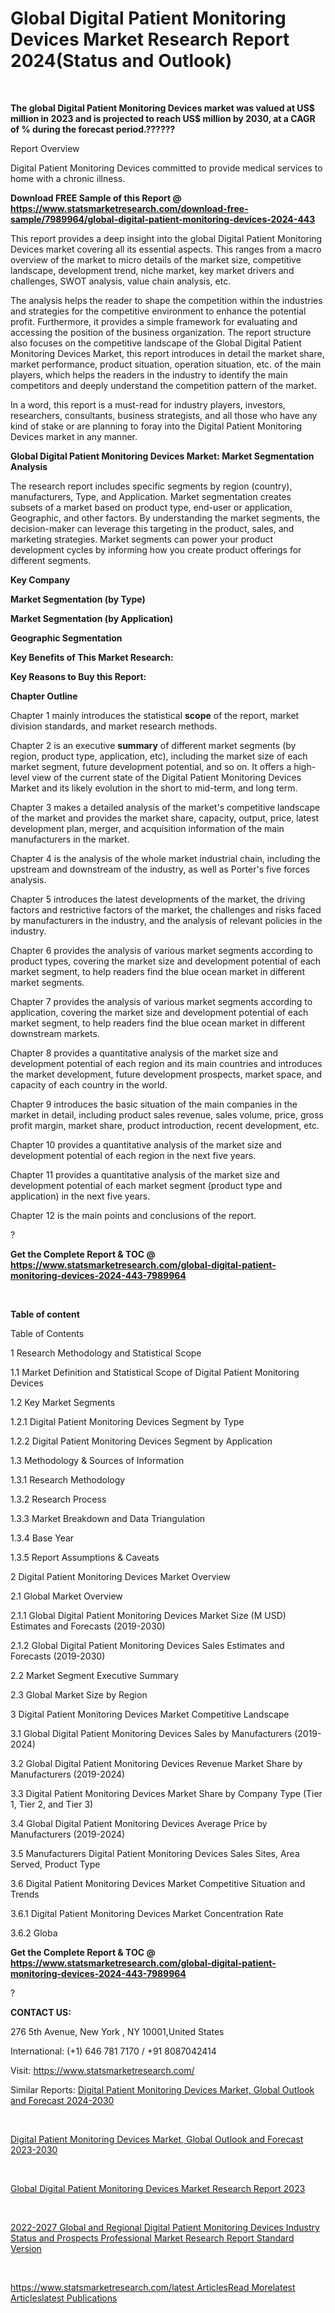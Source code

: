 <h1>Global Digital Patient Monitoring Devices Market Research Report 2024(Status and Outlook)</h1><br/><p><strong>The global Digital Patient Monitoring Devices market was valued at US$ million in 2023 and is projected to reach US$ million by 2030, at a <strong>CAGR</strong> of % during the forecast period.??????</strong></p>
 
 
 
 <p>Report Overview</p>
 
 
 
 <p>Digital Patient Monitoring Devices committed to provide medical services to home with a chronic illness.</p>
 
 
 
 <p><strong>Download FREE Sample of this Report @ <a href="https://www.statsmarketresearch.com/download-free-sample/7989964/global-digital-patient-monitoring-devices-2024-443">https://www.statsmarketresearch.com/download-free-sample/7989964/global-digital-patient-monitoring-devices-2024-443</a></strong></p>
 
 
 
 <p>This report provides a deep insight into the global Digital Patient Monitoring Devices market covering all its essential aspects. This ranges from a macro overview of the market to micro details of the market size, competitive landscape, development trend, niche market, key market drivers and challenges, SWOT analysis, value chain analysis, etc.</p>
 
 
 
 <p>The analysis helps the reader to shape the competition within the industries and strategies for the competitive environment to enhance the potential profit. Furthermore, it provides a simple framework for evaluating and accessing the position of the business organization. The report structure also focuses on the competitive landscape of the Global Digital Patient Monitoring Devices Market, this report introduces in detail the market share, market performance, product situation, operation situation, etc. of the main players, which helps the readers in the industry to identify the main competitors and deeply understand the competition pattern of the market.</p>
 
 
 
 <p>In a word, this report is a must-read for industry players, investors, researchers, consultants, business strategists, and all those who have any kind of stake or are planning to foray into the Digital Patient Monitoring Devices market in any manner.</p>
 
 
 
 <p><strong>Global Digital Patient Monitoring Devices Market: Market Segmentation Analysis</strong></p>
 
 
 
 <p>The research report includes specific segments by region (country), manufacturers, Type, and Application. Market segmentation creates subsets of a market based on product type, end-user or application, Geographic, and other factors. By understanding the market segments, the decision-maker can leverage this targeting in the product, sales, and marketing strategies. Market segments can power your product development cycles by informing how you create product offerings for different segments.</p>
 
 
 
 <p><strong>Key Company</strong></p>
 
 
 
 <p><strong>Market Segmentation (by Type)</strong></p>
 
 
 
 <p><strong>Market Segmentation (<strong>by Application</strong>)</strong></p>
 
 
 
 <p><strong>Geographic Segmentation</strong></p>
 
 
 
 <p><strong>Key Benefits of This Market Research:</strong></p>
 
 
 
 <p><strong>Key <strong>Reasons to Buy</strong> this Report:</strong></p>
 
 
 
 <p><strong>Chapter Outline</strong></p>
 
 
 
 <p>Chapter 1 mainly introduces the statistical <strong>scope</strong> of the report, market division standards, and market research methods.</p>
 
 
 
 <p>Chapter 2 is an executive <strong>summary</strong> of different market segments (by region, product type, application, etc), including the market size of each market segment, future development potential, and so on. It offers a high-level view of the current state of the Digital Patient Monitoring Devices Market and its likely evolution in the short to mid-term, and long term.</p>
 
 
 
 <p>Chapter 3 makes a detailed analysis of the market&#39;s competitive landscape of the market and provides the market share, capacity, output, price, latest development plan, merger, and acquisition information of the main manufacturers in the market.</p>
 
 
 
 <p>Chapter 4 is the analysis of the whole market industrial chain, including the upstream and downstream of the industry, as well as Porter&#39;s five forces analysis.</p>
 
 
 
 <p>Chapter 5 introduces the latest developments of the market, the driving factors and restrictive factors of the market, the challenges and risks faced by manufacturers in the industry, and the analysis of relevant policies in the industry.</p>
 
 
 
 <p>Chapter 6 provides the analysis of various market segments according to product types, covering the market size and development potential of each market segment, to help readers find the blue ocean market in different market segments.</p>
 
 
 
 <p>Chapter 7 provides the analysis of various market segments according to application, covering the market size and development potential of each market segment, to help readers find the blue ocean market in different downstream markets.</p>
 
 
 
 <p>Chapter 8 provides a quantitative analysis of the market size and development potential of each region and its main countries and introduces the market development, future development prospects, market space, and capacity of each country in the world.</p>
 
 
 
 <p>Chapter 9 introduces the basic situation of the main companies in the market in detail, including product sales revenue, sales volume, price, gross profit margin, market share, product introduction, recent development, etc.</p>
 
 
 
 <p>Chapter 10 provides a quantitative analysis of the market size and development potential of each region in the next five years.</p>
 
 
 
 <p>Chapter 11 provides a quantitative analysis of the market size and development potential of each market segment (product type and application) in the next five years.</p>
 
 
 
 <p>Chapter 12 is the main points and conclusions of the report.</p>
 
 
 
 <p>? </p>
 
 
 
 <div><b>Get the Complete Report & TOC @ <a href="https://www.statsmarketresearch.com/global-digital-patient-monitoring-devices-2024-443-7989964">https://www.statsmarketresearch.com/global-digital-patient-monitoring-devices-2024-443-7989964</a></b></div>
 
 
 
 <p><br />
 
 <b>Table of content</b></p>
 
 
 
 <p>Table of Contents<br />
 
 1 Research Methodology and Statistical Scope<br />
 
 1.1 Market Definition and Statistical Scope of Digital Patient Monitoring Devices<br />
 
 1.2 Key Market Segments<br />
 
 1.2.1 Digital Patient Monitoring Devices Segment by Type<br />
 
 1.2.2 Digital Patient Monitoring Devices Segment by Application<br />
 
 1.3 Methodology & Sources of Information<br />
 
 1.3.1 Research Methodology<br />
 
 1.3.2 Research Process<br />
 
 1.3.3 Market Breakdown and Data Triangulation<br />
 
 1.3.4 Base Year<br />
 
 1.3.5 Report Assumptions & Caveats<br />
 
 2 Digital Patient Monitoring Devices Market Overview<br />
 
 2.1 Global Market Overview<br />
 
 2.1.1 Global Digital Patient Monitoring Devices Market Size (M USD) Estimates and Forecasts (2019-2030)<br />
 
 2.1.2 Global Digital Patient Monitoring Devices Sales Estimates and Forecasts (2019-2030)<br />
 
 2.2 Market Segment Executive Summary<br />
 
 2.3 Global Market Size by Region<br />
 
 3 Digital Patient Monitoring Devices Market Competitive Landscape<br />
 
 3.1 Global Digital Patient Monitoring Devices Sales by Manufacturers (2019-2024)<br />
 
 3.2 Global Digital Patient Monitoring Devices Revenue Market Share by Manufacturers (2019-2024)<br />
 
 3.3 Digital Patient Monitoring Devices Market Share by Company Type (Tier 1, Tier 2, and Tier 3)<br />
 
 3.4 Global Digital Patient Monitoring Devices Average Price by Manufacturers (2019-2024)<br />
 
 3.5 Manufacturers Digital Patient Monitoring Devices Sales Sites, Area Served, Product Type<br />
 
 3.6 Digital Patient Monitoring Devices Market Competitive Situation and Trends<br />
 
 3.6.1 Digital Patient Monitoring Devices Market Concentration Rate<br />
 
 3.6.2 Globa</p>
 
 
 
 <div><b>Get the Complete Report & TOC @ <a href="https://www.statsmarketresearch.com/global-digital-patient-monitoring-devices-2024-443-7989964">https://www.statsmarketresearch.com/global-digital-patient-monitoring-devices-2024-443-7989964</a></b></div>
 
 
 
 <p>? </p>
 
 
 
 <p><b>CONTACT US:</b><br />
 
 276 5th Avenue, New York , NY 10001,United States<br />
 
 International: (+1) 646 781 7170 / +91 8087042414<br />
 
 Visit: <a href="https://www.statsmarketresearch.com/">https://www.statsmarketresearch.com/</a><br />
 
 Similar Reports: <a href="https://www.statsmarketresearch.com/global-digital-patient-monitoring-devices-2024-443-7989964">Digital Patient Monitoring Devices Market, Global Outlook and Forecast 2024-2030</a><br />
 
 <br />
 
 <a href="https://www.statsmarketresearch.com/global-digital-patient-monitoring-devices-2024-443-7989964">Digital Patient Monitoring Devices Market, Global Outlook and Forecast 2023-2030</a><br />
 
 <br />
 
 <a href="https://www.statsmarketresearch.com/global-digital-patient-monitoring-devices-2024-443-7989964">Global Digital Patient Monitoring Devices Market Research Report 2023</a><br />
 
 <br />
 
 <a href="https://www.statsmarketresearch.com/global-digital-patient-monitoring-devices-2024-443-7989964">2022-2027 Global and Regional Digital Patient Monitoring Devices Industry Status and Prospects Professional Market Research Report Standard Version</a><br />
 
 <br />
 
 <a href="https://gyeongbokgung.com">https://www.statsmarketresearch.com/</a><a href="https://hallyeomaritime.com">latest Articles</a><a href="https://jingwansa.com">Read More</a><a href="https://nguoiviet.jp/">latest Articles</a><a href="https://www.intelmarketresearch.com/">latest Publications</a></p>